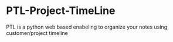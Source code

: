 # PTL-Project-TimeLine
PTL is a python web based enabeling to organize your notes using customer/project timeline
